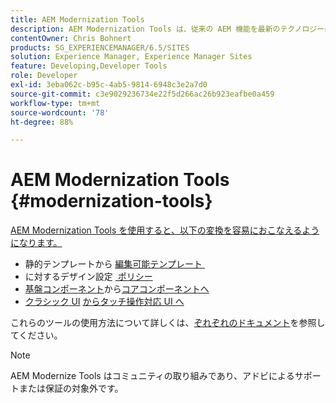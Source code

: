 ```yaml
---
title: AEM Modernization Tools
description: AEM Modernization Tools は、従来の AEM 機能を最新のテクノロジーに変換する際に役立ちます。
contentOwner: Chris Bohnert
products: SG_EXPERIENCEMANAGER/6.5/SITES
solution: Experience Manager, Experience Manager Sites
feature: Developing,Developer Tools
role: Developer
exl-id: 3eba062c-b95c-4ab5-9814-6948c3e2a7d0
source-git-commit: c3e9029236734e22f5d266ac26b923eafbe0a459
workflow-type: tm+mt
source-wordcount: '78'
ht-degree: 88%

---
```


# AEM Modernization Tools {#modernization-tools}

[AEM Modernization Tools を使用すると、以下の変換を容易におこなえるようになります。](https://opensource.adobe.com/aem-modernize-tools/)

* 静的テンプレートから [&#x200B; 編集可能テンプレート &#x200B;](page-templates-editable.md)
* に対するデザイン設定 [&#x200B; ポリシー &#x200B;](page-templates-editable.md)
* [基盤コンポーネント](/help/sites-authoring/default-components-foundation.md)から[コアコンポーネントへ](https://experienceleague.adobe.com/docs/experience-manager-core-components/using/introduction.html?lang=ja)
* [クラシック UI](website.md) [からタッチ操作対応 UI へ](touch-ui-concepts.md)

これらのツールの使用方法について詳しくは、[ぞれぞれのドキュメント](https://opensource.adobe.com/aem-modernize-tools/)を参照してください。

>[!NOTE]
>
>AEM Modernize Tools はコミュニティの取り組みであり、アドビによるサポートまたは保証の対象外です。
